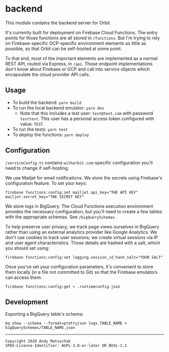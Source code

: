 # backend

This module contains the backend server for Orbit.

It's currently built for deployment on Firebase Cloud Functions. The entry points for those functions are all stored in `/functions`. But I'm trying to rely on Firebase-specific GCP-specific environment elements as little as possible, so that Orbit can be self-hosted at some point.

To that end, most of the important elements are implemented as a normal REST API, routed via Express, in `/api`. Those endpoint implementations don't know about Firebase or GCP and call into service objects which encapsulate the cloud provider API calls.

## Usage

* To build the backend: `yarn build`
* To run the local backend emulator: `yarn dev`
  * Note that this includes a test user: `test@test.com` with password `testtest`. This user has a personal access token configured with value: `TEST`.
* To run the tests: `yarn test`
* To deploy the functions: `yarn deploy`

## Configuration

`/serviceConfig.ts` contains `withorbit.com`-specific configuration you'll need to change if self-hosting.

We use Mailjet for email notifications. We store the secrets using Firebase's configuration feature. To set your keys:

```
firebase functions:config:set mailjet.api_key="THE API KEY" mailjet.secret_key="THE SECRET KEY"
```

We store logs in BigQuery. The Cloud Functions execution environment provides the necessary configuration, but you'll need to create a few tables with the appropriate schemas. See `/bigQuerySchemas`.

To help preserve user privacy, we track page views ourselves in BigQuery rather than using an external analytics provider like Google Analytics. We don't use cookies to track user sessions; we create virtual sessions via IP and user agent characteristics. Those details are hashed with a salt, which you should set using:

```
firebase functions:config:set logging.session_id_hash_salt="YOUR SALT"
```

Once you've set your configuration parameters, it's convenient to store them locally (in a file not committed to Git) so that the Firebase emulators can access them:

```
firebase functions:config:get > .runtimeconfig.json
```

## Development

Exporting a BigQuery table's schema:
```
bq show --schema --format=prettyjson logs.TABLE_NAME > bigQuerySchemas/TABLE_NAME.json
```

---

```
Copyright 2020 Andy Matuschak
SPDX-License-Identifier: AGPL-3.0-or-later OR BUSL-1.1
```
